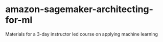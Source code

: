 # amazon-sagemaker-architecting-for-ml
Materials for a 3-day instructor led course on applying machine learning 
